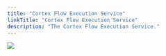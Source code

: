 ```yaml
---
title: "Cortex Flow Execution Service"
linkTitle: "Cortex Flow Execution Service"
description: "The Cortex Flow Execution Service."
---
```


<img src="/images/work-in-progress.jpg">

